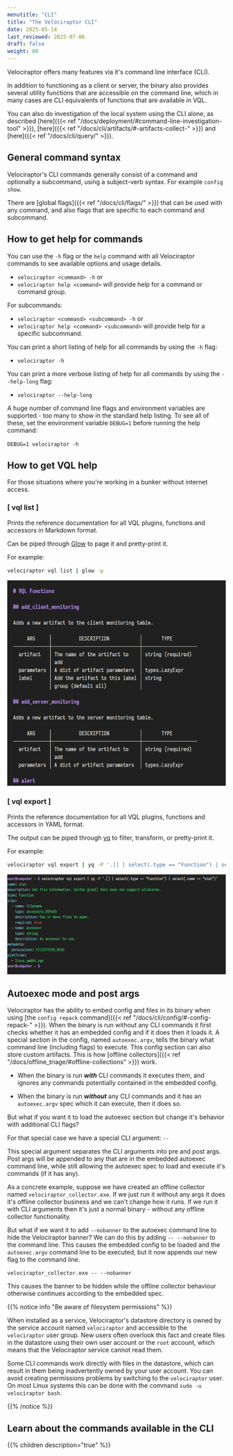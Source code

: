 ```yaml
---
menutitle: "CLI"
title: "The Velociraptor CLI"
date: 2025-05-14
last_reviewed: 2025-07-06
draft: false
weight: 80
---
```


Velociraptor offers many features via it's command line interface (CLI).

In addition to functioning as a client or server, the binary also provides
several utility functions that are accessible on the command line, which in many
cases are CLI equivalents of functions that are available in VQL.

You can also do investigation of the local system using the CLI alone, as
described [here]({{< ref "/docs/deployment/#command-line-investigation-tool" >}}),
[here]({{< ref "/docs/cli/artifacts/#-artifacts-collect-" >}}) and
[here]({{< ref "/docs/cli/query/" >}}).

## General command syntax

Velociraptor's CLI commands generally consist of a command and optionally a
subcommand, using a subject-verb syntax. For example `config show`.

There are [global flags]({{< ref "/docs/cli/flags/" >}}) that can be used with
any command, and also flags that are specific to each command and
subcommand.

## How to get help for commands

You can use the `-h` flag or the `help` command with all Velociraptor commands
to see available options and usage details.

- `velociraptor <command> -h` or
- `velociraptor help <command>`
will provide help for a command or command group.

For subcommands:

- `velociraptor <command> <subcommand> -h` or
- `velociraptor help <command> <subcommand>`
will provide help for a specific subcommand.

You can print a short listing of help for all commands by using the `-h`
flag:
- `velociraptor -h`

You can print a more verbose listing of help for all commands by using the
`--help-long` flag:
- `velociraptor --help-long`

A huge number of command line flags and environment variables are supported -
too many to show in the standard help listing. To see all of these, set the
environment variable `DEBUG=1` before running the help command:

`DEBUG=1 velociraptor -h`

## How to get VQL help

For those situations where you're working in a bunker without internet access.

### [ vql list ]

Prints the reference documentation for all VQL plugins, functions and accessors
in Markdown format.

Can be piped through [Glow](https://github.com/charmbracelet/glow) to page it
and pretty-print it.

For example:

```sh
velociraptor vql list | glow -p
```
![](glow.png)

### [ vql export ]

Prints the reference documentation for all VQL plugins, functions and accessors
in YAML format.

The output can be piped through [yq](https://github.com/mikefarah/yq) to filter,
transform, or pretty-print it.

For example:

```sh
velociraptor vql export | yq -P '.[] | select(.type == "Function") | select(.name == "stat")'
```
![](yq.png)

## Autoexec mode and post args

Velociraptor has the ability to embed config and files in its binary when using
[the `config repack` command]({{< ref "/docs/cli/config/#-config-repack-" >}}).
When the binary is run without any CLI commands it first checks whether it has
an embedded config and if it does then it loads it. A special section in the
config, named `autoexec.argv`, tells the binary what command line (including
flags) to execute. This config section can also store custom artifacts.
This is how [offline collectors]({{< ref "/docs/offline_triage/#offline-collections" >}})
work.

- When the binary is run ***with*** CLI commands it executes them, and ignores any
  commands potentially contained in the embedded config.

- When the binary is run ***without*** any CLI commands and it has an
`autoexec.argv` spec which it can execute, then it does so.

But what if you want it to load the autoexec section but change it's behavior
with additional CLI flags?

For that special case we have a special CLI argument: `--`

This special argument separates the CLI arguments into pre and post args. Post
args will be appended to any that are in the embedded autoexec command line,
while still allowing the autoexec spec to load and execute it's commands (if it
has any).

As a concrete example, suppose we have created an offline collector named
`velociraptor_collector.exe`. If we just run it without any args it does it's
offline collector business and we can't change how it runs. If we run it with
CLI arguments then it's just a normal binary - without any offline collector
functionality.

But what if we want it to add `--nobanner` to the autoexec command line to hide
the Velociraptor banner? We can do this by adding `-- --nobanner` to the command
line. This causes the embedded config to be loaded and the `autoexec.argv`
command line to be executed, but it now appends our new flag to the command
line.

```text
velociraptor_collector.exe -- --nobanner
```

This causes the banner to be hidden while the offline collector behaviour
otherwise continues according to the embedded spec.

{{% notice info "Be aware of filesystem permissions" %}}

When installed as a service, Velociraptor's datastore directory is owned by the
service account named `velociraptor` and accessible to the `velociraptor` user
group. New users often overlook this fact and create files in the datastore
using their own user account or the `root` account, which means that the
Velociraptor service cannot read them.

Some CLI commands work directly with files in the datastore, which can result in
them being inadvertently owned by your user account. You can avoid creating
permissions problems by switching to the `velociraptor` user. On most Linux
systems this can be done with the command `sudo -u velociraptor bash`.

{{% /notice %}}

## Learn about the commands available in the CLI

{{% children description="true" %}}
